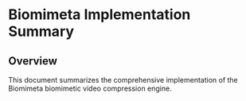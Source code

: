 # Biomimeta Implementation Summary
## Overview
This document summarizes the comprehensive implementation of the Biomimeta biomimetic video compression engine.
